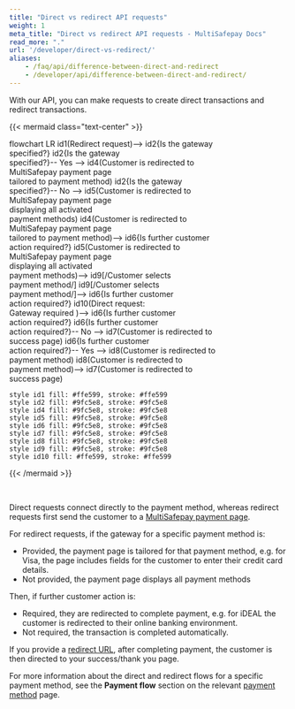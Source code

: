 ```yaml
---
title: "Direct vs redirect API requests"
weight: 1
meta_title: "Direct vs redirect API requests - MultiSafepay Docs"
read_more: "."
url: '/developer/direct-vs-redirect/'
aliases:
    - /faq/api/difference-between-direct-and-redirect
    - /developer/api/difference-between-direct-and-redirect/
---
```

With our API, you can make requests to create direct transactions and redirect transactions.

{{< mermaid class="text-center" >}}

flowchart LR
    id1(Redirect request)--> id2{Is the gateway <br> specified?}
    id2{Is the gateway <br> specified?}-- Yes --> id4(Customer is redirected to <br> MultiSafepay payment page <br> tailored to payment method)
    id2{Is the gateway <br> specified?}-- No --> id5(Customer is redirected to <br> MultiSafepay payment page <br> displaying all activated <br> payment methods)
    id4(Customer is redirected to <br> MultiSafepay payment page <br> tailored to payment method)--> id6{Is further customer <br> action required?}
    id5(Customer is redirected to <br> MultiSafepay payment page <br> displaying all activated <br> payment methods)--> id9[/Customer selects <br> payment method/]
    id9[/Customer selects <br> payment method/]--> id6{Is further customer <br> action required?}
    id10(Direct request: <br> Gateway required )--> id6{Is further customer <br> action required?}
    id6{Is further customer <br> action required?}-- No --> id7(Customer is redirected to <br> success page)
    id6{Is further customer <br> action required?}-- Yes --> id8(Customer is redirected to <br> payment method)
    id8(Customer is redirected to <br> payment method)--> id7(Customer is redirected to <br> success page)

    style id1 fill: #ffe599, stroke: #ffe599
    style id2 fill: #9fc5e8, stroke: #9fc5e8
    style id4 fill: #9fc5e8, stroke: #9fc5e8
    style id5 fill: #9fc5e8, stroke: #9fc5e8
    style id6 fill: #9fc5e8, stroke: #9fc5e8
    style id7 fill: #9fc5e8, stroke: #9fc5e8
    style id8 fill: #9fc5e8, stroke: #9fc5e8
    style id9 fill: #9fc5e8, stroke: #9fc5e8
    style id10 fill: #ffe599, stroke: #ffe599

{{< /mermaid >}}

&nbsp;  

Direct requests connect directly to the payment method, whereas redirect requests first send the customer to a [MultiSafepay payment page](/payment-pages/).

For redirect requests, if the gateway for a specific payment method is:

- Provided, the payment page is tailored for that payment method, e.g. for Visa, the page includes fields for the customer to enter their credit card details. 
- Not provided, the payment page displays all payment methods 

Then, if further customer action is:

- Required, they are redirected to complete payment, e.g. for iDEAL the customer is redirected to their online banking environment. 
- Not required, the transaction is completed automatically. 

If you provide a [redirect URL](/developer/api/redirect-url/), after completing payment, the customer is then directed to your success/thank you page.

For more information about the direct and redirect flows for a specific payment method, see the **Payment flow** section on the relevant [payment method](/payment-methods/) page.

